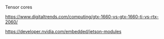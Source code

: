 Tensor cores 

https://www.digitaltrends.com/computing/gtx-1660-vs-gtx-1660-ti-vs-rtx-2060/

https://developer.nvidia.com/embedded/jetson-modules
